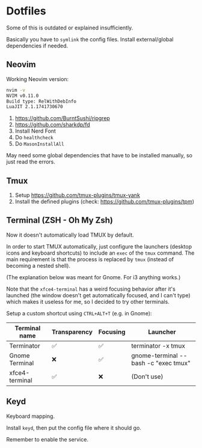 # Dotfiles

Some of this is outdated or explained insufficiently.

Basically you have to `symlink` the config files. Install external/global dependencies if needed.

## Neovim

Working Neovim version:

```sh
nvim -v
NVIM v0.11.0
Build type: RelWithDebInfo
LuaJIT 2.1.1741730670
```

1. https://github.com/BurntSushi/ripgrep
2. https://github.com/sharkdp/fd
3. Install Nerd Font
4. Do `healthcheck`
5. Do `MasonInstallAll`

May need some global dependencies that have to be installed manually, so just read the errors.

## Tmux

1. Setup https://github.com/tmux-plugins/tmux-yank
2. Install the defined plugins (check: https://github.com/tmux-plugins/tpm)

## Terminal (ZSH - Oh My Zsh)

Now it doesn't automatically load TMUX by default.

In order to start TMUX automatically, just configure the launchers (desktop icons and keyboard shortcuts) to include an `exec` of the `tmux` command. The main requirement is that the process is replaced by `tmux` (instead of becoming a nested shell).

(The explanation below was meant for Gnome. For i3 anything works.)

Note that the `xfce4-terminal` has a weird focusing behavior after it's launched (the window doesn't get automatically focused, and I can't type) which makes it useless for me, so I decided to try other terminals.

Setup a custom shortcut using `CTRL+ALT+T` (e.g. in Gnome):

| Terminal name | Transparency | Focusing | Launcher
| --- | --- | --- | --- |
| Terminator | ✅ | ✅ | terminator -x tmux |
| Gnome Terminal | ❌ | ✅ | gnome-terminal -- bash -c "exec tmux" |
| xfce4-terminal | ✅ | ❌ | (Don't use) |

## Keyd

Keyboard mapping.

Install `keyd`, then put the config file where it should go.

Remember to enable the service.
